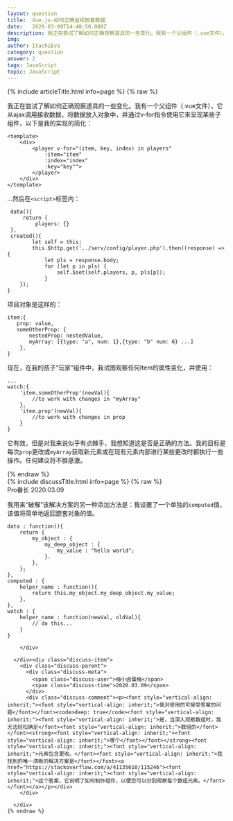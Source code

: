 ```yaml
---
layout: question
title:  Vue.js-如何正确监视嵌套数据
date:   2020-03-09T14:48:50.000Z
description: 我正在尝试了解如何正确观察道具的一些变化。我有一个父组件（.vue文件），它从ajax调用接收数据，将数据放入对象中，并通过v-for指令使用它来呈现某些...
img: 
author: ItachiEva
category: question
answer: 2
tags: JavaScript
topic: JavaScript
---
```

<div class="article-root">
  <div class="article">
    {% include articleTitle.html info=page %}
    {% raw %}
    <div class="article-content"><p><font style="vertical-align: inherit;"><font style="vertical-align: inherit;">我正在尝试了解如何正确观察道具的一些变化。</font><font style="vertical-align: inherit;">我有一个父组件（.vue文件），它从ajax调用接收数据，将数据放入对象中，并通过v-for指令使用它来呈现某些子组件，以下是我的实现的简化：</font></font></p>

<pre><code>&lt;template&gt;<font></font>
    &lt;div&gt;<font></font>
        &lt;player v-for="(item, key, index) in players"<font></font>
            :item="item"<font></font>
            :index="index"<font></font>
            :key="key""&gt;<font></font>
        &lt;/player&gt;<font></font>
    &lt;/div&gt;<font></font>
&lt;/template&gt;<font></font>
</code></pre>

<p><font style="vertical-align: inherit;"><font style="vertical-align: inherit;">...然后在</font></font><code>&lt;script&gt;</code><font style="vertical-align: inherit;"><font style="vertical-align: inherit;">标签内：</font></font></p>

<pre><code> data(){<font></font>
     return {<font></font>
         players: {}<font></font>
 },<font></font>
 created(){<font></font>
        let self = this;<font></font>
        this.$http.get('../serv/config/player.php').then((response) =&gt; {<font></font>
            let pls = response.body;<font></font>
            for (let p in pls) {<font></font>
                self.$set(self.players, p, pls[p]);<font></font>
            }<font></font>
    });<font></font>
}<font></font>
</code></pre>

<p><font style="vertical-align: inherit;"><font style="vertical-align: inherit;">项目对象是这样的：</font></font></p>

<pre><code>item:{<font></font>
   prop: value,<font></font>
   someOtherProp: {<font></font>
       nestedProp: nestedValue,<font></font>
       myArray: [{type: "a", num: 1},{type: "b" num: 6} ...]<font></font>
    },<font></font>
}<font></font>
</code></pre>

<p><font style="vertical-align: inherit;"><font style="vertical-align: inherit;">现在，在我的孩子“玩家”组件中，我试图观察任何Item的属性变化，并使用：</font></font></p>

<pre><code>...<font></font>
watch:{<font></font>
    'item.someOtherProp'(newVal){<font></font>
        //to work with changes in "myArray"<font></font>
    },<font></font>
    'item.prop'(newVal){<font></font>
        //to work with changes in prop<font></font>
    }<font></font>
}<font></font>
</code></pre>

<p><font style="vertical-align: inherit;"><font style="vertical-align: inherit;">它有效，但是对我来说似乎有点棘手，我想知道这是否是正确的方法。</font><font style="vertical-align: inherit;">我的目标是每次</font></font><code>prop</code><font style="vertical-align: inherit;"><font style="vertical-align: inherit;">更改或</font></font><code>myArray</code><font style="vertical-align: inherit;"><font style="vertical-align: inherit;">获取新元素或在现有元素内部</font><font style="vertical-align: inherit;">进行某些</font><font style="vertical-align: inherit;">更改时</font><font style="vertical-align: inherit;">都执行一些操作</font><font style="vertical-align: inherit;">。</font><font style="vertical-align: inherit;">任何建议将不胜感激。</font></font></p></div>
    {% endraw %}
  </div>

  <div class="discuss-wrapper">
    {% include discussTitle.html info=page %}
    {% raw %}
    <div class="discuss-item">
        <div class="discuss-parent">
          <div class="discuss-meta">
            <span class="discuss-user">Pro番长</span>
            <span class="discuss-time">2020.03.09</span>
          </div>
          <div class="discuss-comment"><p><font style="vertical-align: inherit;"><font style="vertical-align: inherit;">我用来“破解”该解决方案的另一种添加方法是：我设置了一个单独的</font></font><code>computed</code><font style="vertical-align: inherit;"><font style="vertical-align: inherit;">值，该值将简单地返回嵌套对象的值。</font></font></p>

<pre><code>data : function(){<font></font>
    return {<font></font>
        my_object : {<font></font>
            my_deep_object : {<font></font>
                my_value : "hello world";<font></font>
            }.<font></font>
        },<font></font>
    };<font></font>
},<font></font>
computed : {<font></font>
    helper_name : function(){<font></font>
        return this.my_object.my_deep_object.my_value;<font></font>
    },<font></font>
},<font></font>
watch : {<font></font>
    helper_name : function(newVal, oldVal){<font></font>
        // do this...<font></font>
    }<font></font>
}<font></font>
</code></pre></div>
        </div>
        
      </div><div class="discuss-item">
        <div class="discuss-parent">
          <div class="discuss-meta">
            <span class="discuss-user">梅小卤蛋梅</span>
            <span class="discuss-time">2020.03.09</span>
          </div>
          <div class="discuss-comment"><p><font style="vertical-align: inherit;"><font style="vertical-align: inherit;">我对使用的可接受答案的问题</font></font><code>deep: true</code><font style="vertical-align: inherit;"><font style="vertical-align: inherit;">是，当深入观察数组时，我无法轻松确定</font><font style="vertical-align: inherit;">数组的</font></font><strong><font style="vertical-align: inherit;"><font style="vertical-align: inherit;">哪个</font></font></strong><font style="vertical-align: inherit;"><font style="vertical-align: inherit;">元素包含更改。</font><font style="vertical-align: inherit;">我找到的唯一清晰的解决方案是</font></font><a href="https://stackoverflow.com/a/41135610/115246"><font style="vertical-align: inherit;"><font style="vertical-align: inherit;">这个答案，它说明了如何制作组件，以便您可以分别观察每个数组元素。</font></font></a></p></div>
        </div>
        
      </div>
    {% endraw %}
  </div>
<div>
